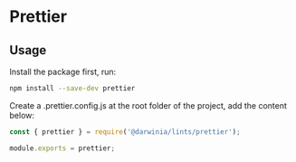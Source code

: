 # Prettier

## Usage

Install the package first, run:

```bash
npm install --save-dev prettier
```

Create a .prettier.config.js at the root folder of the project, add the content below:

```js
const { prettier } = require('@darwinia/lints/prettier');

module.exports = prettier;
```
